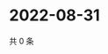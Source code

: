 # 2022-08-31

共 0 条

<!-- BEGIN WEIBO -->
<!-- 最后更新时间 Wed Aug 31 2022 12:57:19 GMT+0800 (China Standard Time) -->

<!-- END WEIBO -->
